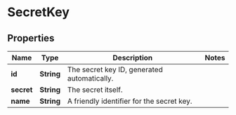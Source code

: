 
# SecretKey

## Properties
Name | Type | Description | Notes
------------ | ------------- | ------------- | -------------
**id** | **String** | The secret key ID, generated automatically. | 
**secret** | **String** | The secret itself. | 
**name** | **String** | A friendly identifier for the secret key. | 



